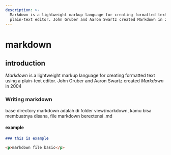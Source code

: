 ```yaml
---
description: >-
  Markdown is a lightweight markup language for creating formatted text using a
  plain-text editor. John Gruber and Aaron Swartz created Markdown in 2004
---
```


# markdown



## introduction

_Markdown_ is a lightweight markup language for creating formatted text using a plain-text editor. John Gruber and Aaron Swartz created _Markdown_ in 2004&#x20;

### Writing markdown

base directory markdown adalah di folder view/markdown, kamu bisa membuatnya disana, file markdown berextensi .md



#### example

```markdown
### this is example

<p>markdown file basic</p>

```
